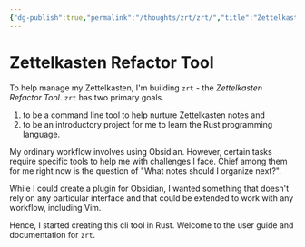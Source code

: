 ```yaml
---
{"dg-publish":true,"permalink":"/thoughts/zrt/zrt/","title":"Zettelkasten Refactor Tool","created":"2025-08-26T19:48:37.068+01:00","updated":"2025-08-28T22:02:15.095+01:00"}
---
```


# Zettelkasten Refactor Tool

To help manage my Zettelkasten, I'm building `zrt` - the *Zettelkasten Refactor Tool*.
`zrt` has two primary goals.

1) to be a command line tool to help nurture Zettelkasten notes and
2) to be an introductory project for me to learn the Rust programming language.

My ordinary workflow involves using Obsidian. However, certain tasks require specific tools to help me with challenges I face. Chief among them for me right now is the question of "What notes should I organize next?".

While I could create a plugin for Obsidian, I wanted something that doesn't rely on any particular interface and that could be extended to work with any workflow, including Vim.

Hence, I started creating this cli tool in Rust. Welcome to the user guide and documentation for `zrt`.
